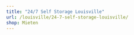 ```yaml
---
title: "24/7 Self Storage Louisville"
url: /louisville/24-7-self-storage-louisville/
shop: Mieten
---
```

